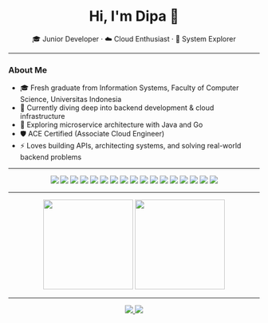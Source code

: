 <h1 align="center">Hi, I'm Dipa 👋</h1>
<p align="center">
 🎓 Junior Developer · ☁️ Cloud Enthusiast · 🎯 System Explorer
</p>

---

### About Me

- 🎓 Fresh graduate from Information Systems, Faculty of Computer Science, Universitas Indonesia
- 🧩 Currently diving deep into backend development & cloud infrastructure
- 🔨 Exploring microservice architecture with Java and Go
- 🛡️ ACE Certified (Associate Cloud Engineer)
- ⚡ Loves building APIs, architecting systems, and solving real-world backend problems

---

<p align="center">
  <!-- Backend -->
  <img src="https://img.shields.io/badge/Go-00ADD8?style=for-the-badge&logo=go&logoColor=white"/>
  <img src="https://img.shields.io/badge/Fiber-00A1D6?style=for-the-badge&logo=go&logoColor=white"/>
  <img src="https://img.shields.io/badge/Java-ED8B00?style=for-the-badge&logo=java&logoColor=white"/>
  <img src="https://img.shields.io/badge/SpringBoot-6DB33F?style=for-the-badge&logo=spring-boot&logoColor=white"/>
  <img src="https://img.shields.io/badge/Python-3776AB?style=for-the-badge&logo=python&logoColor=white"/>
  <img src="https://img.shields.io/badge/Django-092E20?style=for-the-badge&logo=django&logoColor=white"/>
  <img src="https://img.shields.io/badge/PostgreSQL-316192?style=for-the-badge&logo=postgresql&logoColor=white"/>
  <img src="https://img.shields.io/badge/GCP-4285F4?style=for-the-badge&logo=google-cloud&logoColor=white"/>
  <img src="https://img.shields.io/badge/Kubernetes-326CE5?style=for-the-badge&logo=kubernetes&logoColor=white"/>

  <!-- Frontend -->
  <img src="https://img.shields.io/badge/JavaScript-F7DF1E?style=for-the-badge&logo=javascript&logoColor=black"/>
  <img src="https://img.shields.io/badge/TypeScript-3178C6?style=for-the-badge&logo=typescript&logoColor=white"/>
  <img src="https://img.shields.io/badge/React-61DAFB?style=for-the-badge&logo=react&logoColor=black"/>
  <img src="https://img.shields.io/badge/Next.js-000000?style=for-the-badge&logo=next.js&logoColor=white"/>
  <img src="https://img.shields.io/badge/jQuery-0769AD?style=for-the-badge&logo=jquery&logoColor=white"/>
  <img src="https://img.shields.io/badge/CSS3-1572B6?style=for-the-badge&logo=css3&logoColor=white"/>
  <img src="https://img.shields.io/badge/TailwindCSS-38B2AC?style=for-the-badge&logo=tailwind-css&logoColor=white"/>
  <img src="https://img.shields.io/badge/Bootstrap-7952B3?style=for-the-badge&logo=bootstrap&logoColor=white"/>
</p>

---


<div align="center">
  <img height="180em" src="https://github-readme-stats.vercel.app/api?username=dpalhz&show_icons=true&theme=github_dark&count_private=true" />
  <img height="180em" src="https://github-readme-streak-stats.herokuapp.com?user=dpalhz&theme=github-dark" />
</div>

---



<p align="center">
  <a href="https://www.linkedin.com/in/dpaalh/">
    <img src="https://img.shields.io/badge/LinkedIn-%230077B5.svg?style=for-the-badge&logo=linkedin&logoColor=white" />
  </a>
  <a href="https://dpaalh.netlify.app/">
    <img src="https://img.shields.io/badge/Website-%2312100E.svg?style=for-the-badge&logo=netlify&logoColor=white" />
  </a>
</p>
